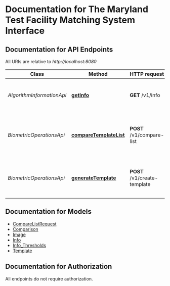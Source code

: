 # Documentation for The Maryland Test Facility Matching System Interface

<a name="documentation-for-api-endpoints"></a>
## Documentation for API Endpoints

All URIs are relative to *http://localhost:8080*

| Class | Method | HTTP request | Description |
|------------ | ------------- | ------------- | -------------|
| *AlgorithmInformationApi* | [**getInfo**](Apis/AlgorithmInformationApi.md#getinfo) | **GET** /v1/info | Returns basic information for the algorithm. |
| *BiometricOperationsApi* | [**compareTemplateList**](Apis/BiometricOperationsApi.md#comparetemplatelist) | **POST** /v1/compare-list | Compare a single probe template to a list of target templates. |
*BiometricOperationsApi* | [**generateTemplate**](Apis/BiometricOperationsApi.md#generatetemplate) | **POST** /v1/create-template | Generate a template from the provided biometric image. |


<a name="documentation-for-models"></a>
## Documentation for Models

 - [CompareListRequest](Models/CompareListRequest.md)
 - [Comparison](Models/Comparison.md)
 - [Image](Models/Image.md)
 - [Info](Models/Info.md)
 - [Info_Thresholds](Models/Info_Thresholds.md)
 - [Template](Models/Template.md)

<a name="documentation-for-authorization"></a>
## Documentation for Authorization

All endpoints do not require authorization.
